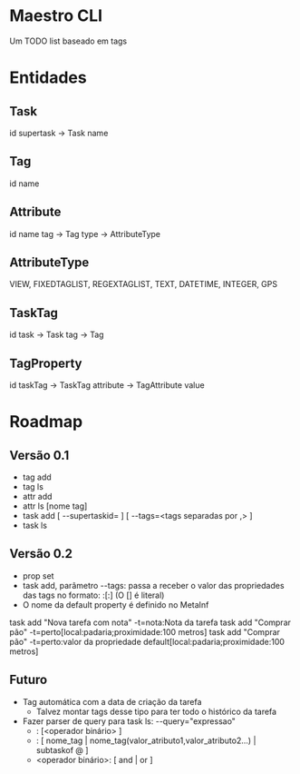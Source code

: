 Maestro CLI
====

Um TODO list baseado em tags


Entidades
===

Task
---
id
supertask -> Task
name


Tag
---
id
name


Attribute
---
id
name
tag -> Tag
type -> AttributeType


AttributeType
---
VIEW, FIXEDTAGLIST, REGEXTAGLIST, TEXT, DATETIME, INTEGER, GPS


TaskTag
---
id
task -> Task
tag -> Tag


TagProperty
---
id
taskTag -> TaskTag
attribute -> TagAttribute
value


Roadmap
===

Versão 0.1
---

*  tag add <nome>
*  tag ls
*  attr add <nome tag> <nome atributo> <type>
*  attr ls [nome tag]
*  task add <nome> \[ --supertaskid=<super task id> ] [ --tags=<tags separadas por ,> ]
*  task ls

Versão 0.2
---

* prop set <task name id> <tag name> <attribute name> <attribute value>
* task add, parâmetro --tags: passa a receber o valor das propriedades das tags no formato: <tag name>:<default property>[<attribute>:<property>] (O [] é literal)
* O nome da default property é definido no MetaInf

task add "Nova tarefa com nota" -t=nota:Nota da tarefa
task add "Comprar pão" -t=perto[local:padaria;proximidade:100 metros]
task add "Comprar pão" -t=perto:valor da propriedade default[local:padaria;proximidade:100 metros]

Futuro
---
* Tag automática com a data de criação da tarefa
    * Talvez montar tags desse tipo para ter todo o histórico da tarefa
* Fazer parser de query para task ls:
   --query="expressao"
  *  <expressao>: <operando> [<operador binário> <operando>]
  *  <operando>: [ nome_tag | nome_tag(valor_atributo1,valor_atributo2...) | subtaskof @<task id> ]
  *  <operador binário>: [ and | or ]